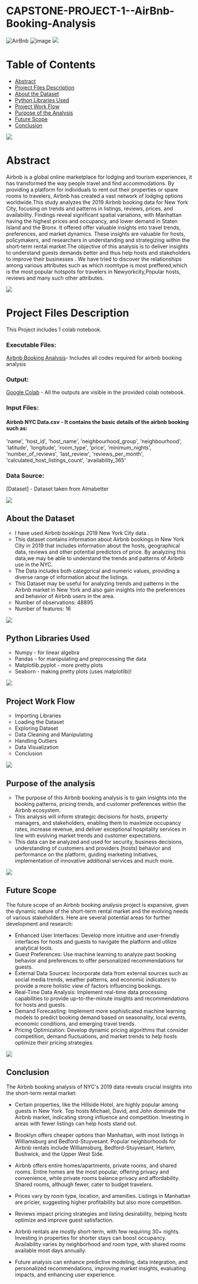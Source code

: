 # CAPSTONE-PROJECT-1--AirBnb-Booking-Analysis
![AirBnb](https://adamhoward56.github.io/Airbnb/airbnb_newyork.jpg)
![image](https://nebula.wsimg.com/081f48a333f107ad4ce3cb09ca8d0ab6?AccessKeyId=AD279F1A177B2FB2B2B7&disposition=0&alloworigin=1)
![](https://raw.githubusercontent.com/andreasbm/readme/master/assets/lines/rainbow.png)
# Table of Contents   
- [Abstract](#Abstract)
- [Project Files Description](#Project-Files-Description)
- [About the Dataset](#About-the-Dataset)
- [Python Libraries Used](#Python-Libraries-Used)      
- [Project Work Flow](#Project-Work-Flow) 
- [Purpose of the Analysis ](#Purpose-of-the-Analysis)
- [Future Scope](#Future-Scope)
- [Conclusion](#Conclusion)

  
![](https://raw.githubusercontent.com/andreasbm/readme/master/assets/lines/rainbow.png)

# Abstract 
Airbnb is a global online marketplace for lodging and tourism experiences, it has transformed the way people travel and find accommodations. By providing a platform for individuals to rent out their properties or spare rooms to travelers, Airbnb has created a vast network of lodging options worldwide.This study analyzes the 2019 Airbnb booking data for New York City, focusing on trends and patterns in listings, reviews, prices, and availability. Findings reveal significant spatial variations, with Manhattan having the highest prices and occupancy, and lower demand in Staten Island and the Bronx. It offered offer valuable insights into travel trends, preferences, and market dynamics. These insights are valuable for hosts, policymakers, and researchers in understanding and strategizing within the short-term rental market.The objective of this analysis is to deliver insights to understand guests demands better and thus help hosts and stakeholders to improve their businesses . We have tried to discover the relationships among various attributes such as which roomtype is most preffered,which is the most popular hotspots for travelers in Newyorkcity,Popular hosts, reviews and many such other attributes.

![](https://raw.githubusercontent.com/andreasbm/readme/master/assets/lines/rainbow.png)

# Project Files Description
This Project includes 1 colab notebook.

### Executable Files:

[Airbnb Booking Analysis](https://github.com/Harshita-Pokharna/CAPSTONE-PROJECT-1--AirBnb-Booking-Analysis/blob/main/CAPSTONE_PROJECT_No_1_AirBnb_Bookings_Analysis.ipynb)- Includes all codes required for airbnb booking analysis

### Output:
[Google Colab](https://github.com/Harshita-Pokharna/CAPSTONE-PROJECT-1--AirBnb-Booking-Analysis/blob/main/CAPSTONE_PROJECT_No_1_AirBnb_Bookings_Analysis.ipynb) - All the outputs are visible in the provided colab notebook.
  
### Input Files:
#### Airbnb NYC Data.csv - It contains the basic details of the airbnb booking such as:
 'name',
 'host_id',
 'host_name',
 'neighbourhood_group',
 'neighbourhood',
 'latitude',
 'longitude',
 'room_type',
 'price',
 'minimum_nights',
 'number_of_reviews',
 'last_review',
 'reviews_per_month',
 'calculated_host_listings_count',
 'availability_365'

### Data Source:
[Dataset] - Dataset taken from Almabetter

![](https://raw.githubusercontent.com/andreasbm/readme/master/assets/lines/rainbow.png)

## About the Dataset
<ul style="list-style-type: circle;">
<li>I have used Airbnb bookings 2019 New York City data  .</li>

<li>This dataset contains information about Airbnb bookings in New York City in 2019 that includes information about the hosts, geographical data, reviews and other potential predictors of price.
By analyzing this data,we may be able to understand the trends and patterns of Airbnb use in the NYC.</li>

<li>The Data includes both categorical and numeric values, providing a diverse range of information about the listings.</li>

<li>This Dataset may be useful for analyzing trends and patterns in the Airbnb market in New York and also gain insights into the preferences and behavior of Airbnb users in the area.</li>

<li>Number of observations: 48895</li>

<li>Number of features: 16</li>
</ul>

![](https://raw.githubusercontent.com/andreasbm/readme/master/assets/lines/rainbow.png)

## Python Libraries Used
<ul style="list-style-type: circle;">
<li> Numpy - for linear algebra</li>
<li>Pandas - for manipulating and preprocessing the data</li> 
<li>Matplotlib.pyplot - more pretty plots</li>
<li>Seaborn - making pretty plots (uses matplotlib)!</li>
</ul>

![](https://raw.githubusercontent.com/andreasbm/readme/master/assets/lines/rainbow.png)

## Project Work Flow
<ul style="list-style-type: circle;">
<li>Importing Libraries</li>

<li>Loading the Dataset</li>

<li>Exploring Dataset</li>

<li>Data Cleaning and Manipulating</li>

<li>Handling Outliers</li>

<li>Data Visualization</li>

<li>Conclusion</li>
</ul>

![](https://raw.githubusercontent.com/andreasbm/readme/master/assets/lines/rainbow.png)

## Purpose of the analysis
<ul style="list-style-type: circle;">
<li>The purpose of this Airbnb booking analysis is to gain insights into the booking patterns, pricing trends, and customer preferences within the Airbnb ecosystem.
<li>This analysis will inform strategic decisions for hosts, property managers, and stakeholders, enabling them to maximize occupancy rates, increase revenue, and deliver exceptional hospitality services in line with evolving market trends and customer expectations.</li>
<li>This data can be analyzed and used for security, business decisions, understanding of customers and providers (hosts) behavior and performance on the platform, guiding marketing initiatives, implementation of innovative additional services and much more.</li>
</ul>

![](https://raw.githubusercontent.com/andreasbm/readme/master/assets/lines/rainbow.png)

## Future Scope

The future scope of an Airbnb booking analysis project is expansive, given the dynamic nature of the short-term rental market and the evolving needs of various stakeholders. Here are several potential areas for further development and research:

* Enhanced User Interfaces: Develop more intuitive and user-friendly interfaces for hosts and guests to navigate the platform and utilize analytical tools.
* Guest Preferences: Use machine learning to analyze past booking behavior and preferences to offer personalized recommendations for guests.
* External Data Sources: Incorporate data from external sources such as social media trends, weather patterns, and economic indicators to provide a more holistic view of factors influencing bookings.
* Real-Time Data Analysis: Implement real-time data processing capabilities to provide up-to-the-minute insights and recommendations for hosts and guests.
* Demand Forecasting: Implement more sophisticated machine learning models to predict booking demand based on seasonality, local events, economic conditions, and emerging travel trends.
* Pricing Optimization: Develop dynamic pricing algorithms that consider competition, demand fluctuations, and market trends to help hosts optimize their pricing strategies.
  
![](https://raw.githubusercontent.com/andreasbm/readme/master/assets/lines/rainbow.png)

## Conclusion
The Airbnb booking analysis of NYC's 2019 data reveals crucial insights into the short-term rental market:
* Certain properties, like the Hillside Hotel, are highly popular among guests in New York. Top hosts Michael, David, and John dominate the Airbnb market, indicating strong influence and competition. Investing in areas with fewer listings can help hosts stand out.

* Brooklyn offers cheaper options than Manhattan, with most listings in Williamsburg and Bedford-Stuyvesant. Popular neighborhoods for Airbnb rentals include Williamsburg, Bedford-Stuyvesant, Harlem, Bushwick, and the Upper West Side.

* Airbnb offers entire homes/apartments, private rooms, and shared rooms. Entire homes are the most popular, offering privacy and convenience, while private rooms balance privacy and affordability. Shared rooms, although fewer, cater to budget travelers.

* Prices vary by room type, location, and amenities. Listings in Manhattan are pricier, suggesting higher profitability but also more competition.

* Reviews impact pricing strategies and listing desirability, helping hosts optimize and improve guest satisfaction.

* Airbnb rentals are mostly short-term, with few requiring 30+ nights. Investing in properties for shorter stays can boost occupancy. Availability varies by neighborhood and room type, with shared rooms available most days annually.

* Future analysis can enhance predictive modeling, data integration, and personalized recommendations, improving market insights, evaluating impacts, and enhancing user experience.

